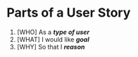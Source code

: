 # Parts of a User Story

1. [WHO] As a **_type of user_**
2. [WHAT] I would like **_goal_**
3. [WHY] So that I **_reason_**

